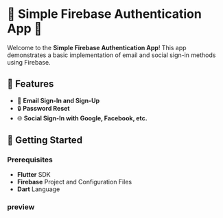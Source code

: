 # 🌟 Simple Firebase Authentication App 🌟

Welcome to the **Simple Firebase Authentication App**! This app demonstrates a basic implementation of email and social sign-in methods using Firebase.

## 📱 Features

- 📧 **Email Sign-In and Sign-Up**
- 🔒 **Password Reset**
- 🌐 **Social Sign-In with Google, Facebook, etc.**

## 🚀 Getting Started

### Prerequisites

- **Flutter** SDK
- **Firebase** Project and Configuration Files
- **Dart** Language

### preview
